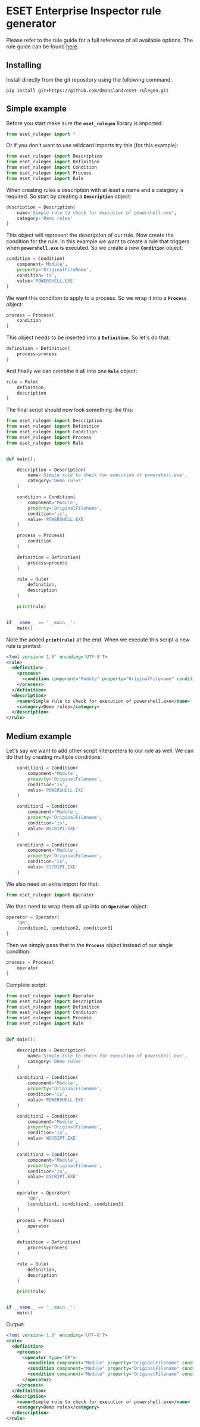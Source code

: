# ESET Enterprise Inspector rule generator

Please refer to the rule guide for a full reference of all available options. The rule guide can be found [here](https://help.eset.com/tools/eei/eei_rules_guide_1.6.pdf).

## Installing
Install directly from the git repository using the following command:

```shell
pip install git+https://github.com/dmaasland/eset-rulegen.git
```

## Simple example
Before you start make sure the **`eset_rulegen`** library is imported:

```python
from eset_rulegen import *
```

Or if you don't want to use wildcard imports try this (for this example):

```python
from eset_rulegen import Description
from eset_rulegen import Definition
from eset_rulegen import Condition
from eset_rulegen import Process
from eset_rulegen import Rule
```

When creating rules a description with at least a name and a category is required. So start by creating a **`Description`** object:

```python
description = Description(
    name='Simple rule to check for execution of powershell.exe',
    category='Demo rules'
)
```

This object will represent the description of our rule. Now create the condition for the rule. In this example we want to create a rule that triggers when **`powershell.exe`** is executed. So we create a new **`Condition`** object:

```python
condition = Condition(
    component='Module',
    property='OriginalFileName',
    condition='is',
    value='POWERSHELL.EXE'
)
```

We want this condition to apply to a process. So we wrap it into a **`Process`** object:

```python
process = Process(
    condition
)
```

This object needs to be inserted into a **`Definition`**. So let's do that:

```python
definition = Definition(
    process=process
)
```

And finally we can combine it all into one **`Rule`** object:

```python
rule = Rule(
    definition,
    description
)
```

The final script should now look something like this:

```python
from eset_rulegen import Description
from eset_rulegen import Definition
from eset_rulegen import Condition
from eset_rulegen import Process
from eset_rulegen import Rule


def main():

    description = Description(
        name='Simple rule to check for execution of powershell.exe',
        category='Demo rules'
    )

    condition = Condition(
        component='Module',
        property='OriginalFilename',
        condition='is',
        value='POWERSHELL.EXE'
    )

    process = Process(
        condition
    )

    definition = Definition(
        process=process
    )

    rule = Rule(
        definition,
        description
    )

    print(rule)


if __name__ == '__main__':
    main()
```

Note the added **`print(rule)`** at the end. When we execute this script a new rule is printed:

```xml
<?xml version='1.0' encoding='UTF-8'?>
<rule>
  <definition>
    <process>
      <condition component="Module" property="OriginalFilename" condition="is" value="POWERSHELL.EXE" />
    </process>
  </definition>
  <description>
    <name>Simple rule to check for execution of powershell.exe</name>
    <category>Demo rules</category>
  </description>
</rule>
```

## Medium example
Let's say we want to add other script interpreters to our rule as well. We can do that by creating multiple conditions:
```python
    condition1 = Condition(
        component='Module',
        property='OriginalFilename',
        condition='is',
        value='POWERSHELL.EXE'
    )

    condition2 = Condition(
        component='Module',
        property='OriginalFilename',
        condition='is',
        value='WSCRIPT.EXE'
    )

    condition3 = Condition(
        component='Module',
        property='OriginalFilename',
        condition='is',
        value='CSCRIPT.EXE'
    )
```

We also need an extra import for that:

```python
from eset_rulegen import Operator
```

We then need to wrap them all up into an **`Operator`** object:

```python
operator = Operator(
    "OR",
    [condition1, condition2, condition3]
)
```

Then we simply pass that to the **`Process`** object instead of our single condition:

```python
process = Process(
    operator
)
```

Complete script:

```python
from eset_rulegen import Operator
from eset_rulegen import Description
from eset_rulegen import Definition
from eset_rulegen import Condition
from eset_rulegen import Process
from eset_rulegen import Rule


def main():

    description = Description(
        name='Simple rule to check for execution of powershell.exe',
        category='Demo rules'
    )

    condition1 = Condition(
        component='Module',
        property='OriginalFilename',
        condition='is',
        value='POWERSHELL.EXE'
    )

    condition2 = Condition(
        component='Module',
        property='OriginalFilename',
        condition='is',
        value='WSCRIPT.EXE'
    )

    condition3 = Condition(
        component='Module',
        property='OriginalFilename',
        condition='is',
        value='CSCRIPT.EXE'
    )

    operator = Operator(
        "OR",
        [condition1, condition2, condition3]
    )

    process = Process(
        operator
    )

    definition = Definition(
        process=process
    )

    rule = Rule(
        definition,
        description
    )

    print(rule)


if __name__ == '__main__':
    main()
```

Output:

```xml
<?xml version='1.0' encoding='UTF-8'?>
<rule>
  <definition>
    <process>
      <operator type="OR">
        <condition component="Module" property="OriginalFilename" condition="is" value="POWERSHELL.EXE" />
        <condition component="Module" property="OriginalFilename" condition="is" value="WSCRIPT.EXE" />
        <condition component="Module" property="OriginalFilename" condition="is" value="CSCRIPT.EXE" />
      </operator>
    </process>
  </definition>
  <description>
    <name>Simple rule to check for execution of powershell.exe</name>
    <category>Demo rules</category>
  </description>
</rule>
```